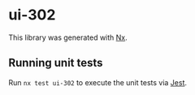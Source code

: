 # ui-302

This library was generated with [Nx](https://nx.dev).

## Running unit tests

Run `nx test ui-302` to execute the unit tests via [Jest](https://jestjs.io).
